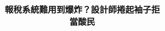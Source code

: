 ---
id: "7"
lang: zh-tw
publish: "TRUE"
description: 「報稅軟體難用到爆炸」連署案
selected: "FALSE"
blog_selected: "FALSE"
thumbnail: https://cm.pdis.nat.gov.tw/images/post/1gJshgaR7DiO9RnZhxuKsnJC2tZ4XCnX4.jpg
title: 報稅系統難用到爆炸？設計師捲起袖子拒當酸民
introduction:
  content: 報稅系統長久以來問題眾多，不能在Mac
    上報稅，桌機介面雖已上架多年，有報稅經驗的公民還能透過民間部落格教學漸漸熟悉報稅介面與流程，但對於每年眾多的首報族，仍是一大挑戰。每當到了報稅季節，報稅菜鳥們總是得花好多時間去重新適應學習。在這個數位科技發達的年代，大眾對於軟體介面的美感、舒適感已經無法再容忍。設計師卓致遠在一次午餐時，一邊滑著手機一遍看著勇路上酸民的怨聲載道，想著，我們可不可以不只是當酸民？於是他捲起袖子，主動到國發會公共政策參與平台提案，提案名稱為驚悚的「報稅系統難用到爆炸」，雖未達五千人連署門檻，財政部開放政府聯絡人楊金亨專門委員主動將此案上提到功放政府每月月會，在月會中此案經過楊專委的努力，高票當選，接續舉辦一連串的協作會議，邀集各方利害關係人一同盤點問題，集思廣益，設計更友善的報稅介面。
color: blue
join:
  type: 提
  title: 報稅軟體難用到爆炸
  link: https://join.gov.tw/idea/detail/750df7c4-550f-47ae-84ee-39eba6dabb23/discuss
  image: https://cm.pdis.tw/images/post/7/1vglhYIPwTNYQ2KWJpE-m2QPlfQ43grFo.jpg
layout: post
departments:
  - 財政部
tags:
  - 數位服務
  - 財政
  - 公私協力
embed:
  mind_map:
    links:
      - https://miro.com/app/live-embed/o9J_k0Cimjc=/?moveToViewport=-8329,8229,7712,3975&embedAutoplay=true
  live:
    links:
      - https://www.youtube.com/watch?v=PFQm-8cdgAc
  transcript:
    links:
      - https://sayit.pdis.nat.gov.tw/2017-05-19-%E9%96%8B%E6%94%BE%E6%94%BF%E5%BA%9C%E8%81%AF%E7%B5%A1%E4%BA%BA%E7%AC%AC%E4%B8%83%E6%AC%A1%E5%8D%94%E4%BD%9C%E6%9C%83%E8%AD%B0
blogs:
  - https://pdis.nat.gov.tw/zh-TW/blog/%E6%96%B0%E7%89%88%E5%A0%B1%E7%A8%85%E7%B6%B2%E7%AB%99%E6%98%AF%E6%80%8E%E9%BA%BC%E7%85%89%E6%88%90%E7%9A%84/
---